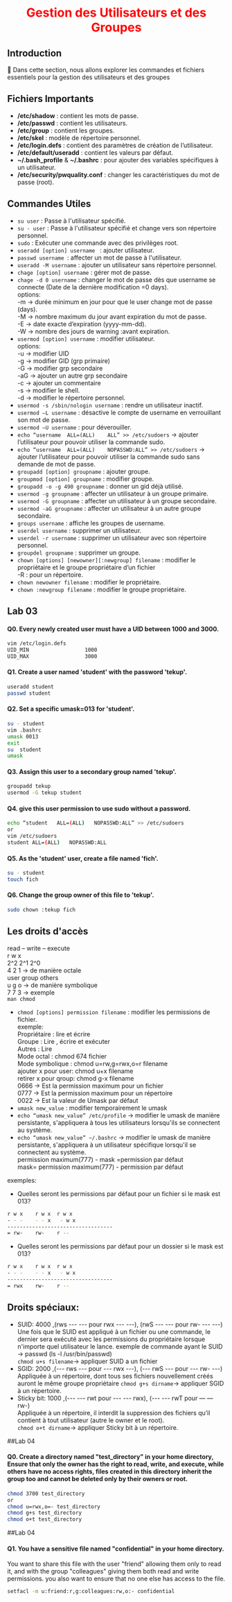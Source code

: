 <h1 align="center" style="color: red;">Gestion des Utilisateurs et des Groupes</h1>

## Introduction
👋 Dans cette section, nous allons explorer les commandes et fichiers essentiels pour la gestion des utilisateurs et des groupes 
## Fichiers Importants

- **/etc/shadow** : contient les mots de passe.
- **/etc/passwd** : contient les utilisateurs.
- **/etc/group** : contient les groupes.
- **/etc/skel** : modèle de répertoire personnel.
- **/etc/login.defs** : contient des paramètres de création de l’utilisateur.
- **/etc/default/useradd** : contient les valeurs par défaut.
- **~/.bash_profile** & **~/.bashrc** : pour ajouter des variables spécifiques à un utilisateur.
- **/etc/security/pwquality.conf** : changer les caractéristiques du mot de passe (root).

## Commandes Utiles

- `su user` : Passe à l'utilisateur spécifié.  
- `su - user` : Passe à l'utilisateur spécifié et change vers son répertoire personnel.  
- `sudo` : Exécuter une commande avec des privilèges root.  
- `useradd [option] username ` : ajouter utilisateur.  
- `passwd username `: affecter un mot de passe à l'utilisateur.  
- `useradd -M username` : ajouter un utilisateur sans répertoire personnel.  
- `chage [option] username` : gérer mot de passe.  
- `chage -d 0 username` : changer le mot de passe dès que username se connecte (Date de la dernière modification =0 days).  
options:  
-m → durée minimum en jour pour que le user change mot de passe (days).  
-M → nombre maximum du jour avant expiration du mot de passe.  
-E → date exacte d’expiration (yyyy-mm-dd).  
-W → nombre des jours de warning :avant expiration.  
- `usermod [option] username` : modifier utilisateur.  
options:  
-u → modifier UID  
-g → modifier GID (grp primaire)  
-G → modifier grp secondaire  
-aG → ajouter un autre grp secondaire  
-c  → ajouter un commentaire  
-s → modifier le shell.  
-d → modifier le répertoire personnel.  
- `usermod -s /sbin/nologin username` : rendre un utilisateur inactif.  
- `usermod –L username` : désactive le compte de username en verrouillant son mot de passe.  
- `usermod –U username` : pour déverouiller.  
- `echo “username  ALL=(ALL)	ALL” >> /etc/sudoers` → ajouter l’utilisateur pour pouvoir utiliser la commande sudo.  
- `echo “username  ALL=(ALL)	NOPASSWD:ALL” >> /etc/sudoers` → ajouter l’utilisateur pour pouvoir utiliser la commande sudo sans demande de mot de passe.  
- `groupadd [option] groupname` : ajouter groupe.  
- `groupmod [option] groupname` : modifier groupe.  
- `groupadd -o -g 490 groupname` : donner un gid déjà utilisé.  
- `usermod -g groupname` : affecter un utilisateur à un groupe primaire.  
- `usermod -G groupname` : affecter un utilisateur à un groupe secondaire.  
- `usermod -aG groupname` : affecter un utilisateur à un autre groupe secondaire.  
- `groups username` : affiche les groupes de username.  
- `userdel username` : supprimer un utilisateur.  
- `userdel -r username` : supprimer un utilisateur avec son répertoire personnel.  
- `groupdel groupname` : supprimer un groupe.  
- `chown [options] [newowner][:newgroup] filename` : modifier le propriétaire et le groupe propriétaire d’un fichier  
-R : pour un répertoire.  
- `chown newowner filename` : modifier le propriétaire.  
- `chown :newgroup filename` : modifier le groupe propriétaire.  
## Lab 03
#### Q0.  Every newly created user must have a UID between 1000 and 3000.
```bash
vim /etc/login.defs
UID_MIN                  1000
UID_MAX                  3000

```
#### Q1. Create a user named 'student' with the password 'tekup'.

```bash
useradd student
passwd student

```
#### Q2. Set a specific umask=013 for 'student'.


```bash
su - student
vim .bashrc
umask 0013
exit
su  student
umask

```
#### Q3. Assign this user to a secondary group named 'tekup'.

```bash
groupadd tekup
usermod -G tekup student

```
#### Q4. give this user permission to use sudo without a password.

```bash
echo “student	ALL=(ALL)	NOPASSWD:ALL” >> /etc/sudoers
or 
vim /etc/sudoers
student	ALL=(ALL)	NOPASSWD:ALL
```
#### Q5. As the 'student' user, create a file named 'fich'.

```bash
su - student
touch fich

```
#### Q6. Change the group owner of this file to 'tekup'.

```bash
sudo chown :tekup fich
```
## Les droits d'accès  
read – write – execute  
r	 w 	x  
2^2	2^1	2^0  
4	2	1 → de manière octale  
user    group  others  
u 	g 	o → de manière symbolique  
7 	7	3 → exemple  
`man chmod`  
- `chmod [options] permission filename` : modifier les permissions de fichier.  
exemple:  
Propriétaire : lire et écrire  
Groupe : Lire , écrire et exécuter  
Autres : Lire  
Mode octal : chmod 674 fichier  
Mode symbolique : chmod u=rw,g=rwx,o=r filename  
ajouter x pour user: chmod u+x filename  
retirer x pour qroup: chmod g-x filename  
0666 → Est la permission maximum pour un fichier  
0777 → Est la permission maximum pour un répertoire  
0022 → Est la valeur de Umask par défaut  
- `umask new_value` : modifier temporairement le umask
- `echo “umask new_value” /etc/profile` → modifier le umask de manière persistante, s'appliquera à tous les utilisateurs lorsqu'ils se connectent au système.  
- `echo “umask new_value” ~/.bashrc` → modifier le umask de manière persistante, s'appliquera à un utilisateur spécifique lorsqu'il se connectent au système.  
permission maximum(777) - mask =permission par défaut  
mask= permission maximum(777) - permission par défaut  



exemples:  
- Quelles seront les permissions par défaut pour un fichier si le mask est 013?  
```bash
r w x	 r w x 	r w x  
- - -	 - - x	 - w x   
----------------------------------  
= rw-	 rw-	r --  
```

- Quelles seront les permissions par défaut pour un dossier si le mask est 013? 
```bash 
r w x	 r w x 	r w x  
- - -	 - - x	 - w x  
----------------------------------  
= rwx	 rw-	r --  
```
## Droits spéciaux:  
- SUID: 4000 ,(rws --- --- pour rwx --- ---), (rwS --- --- pour rw- --- ---)  
Une fois que le SUID est appliqué à un fichier ou une commande, le dernier sera exécuté avec les permissions du propriétaire lorsque n'importe quel utilisateur le lance.
exemple de commande ayant le SUID →  passwd (ls -l /usr/bin/passwd)  
`chmod u+s filename`→ appliquer SUID a un fichier 
- SGID: 2000  ,(--- rws --- pour --- rwx ---), (--- rwS --- pour --- rw- ---)  
Appliquée à un répertoire, dont tous ses fichiers nouvellement créés auront le même groupe propriétaire
`chmod g+s dirname`→ appliquer SGID à un répertoire.  
- Sticky bit: 1000 ,(--- --- rwt pour --- --- rwx), (--- --- rwT pour — — rw-)  
Appliquée à un répertoire, il interdit la suppression des fichiers qu’il contient à tout utilisateur (autre le owner et le root).  
`chmod o+t dirname`→ appliquer Sticky bit  à un répertoire.  

##Lab 04

#### Q0. Create a directory named "test_directory" in your home directory, Ensure that only the owner has the right to read, write, and execute, while others have no access rights, files created in this directory inherit the group too and cannot be deleted only by their owners or root. 

```bash
chmod 3700 test_directory
or 
chmod u=rwx,o=- test_directory
chmod g+s test_directory
chmod o+t test_directory

```

##Lab 04

#### Q1. You have a sensitive file named "confidential" in your home directory. 
You want to share this file with the user "friend" allowing them only to read it, and with the group "colleagues" giving them both read and write permissions. you also want to ensure that no one else has access to the file.


```bash
setfacl -m u:friend:r,g:colleagues:rw,o:- confidential 

```


